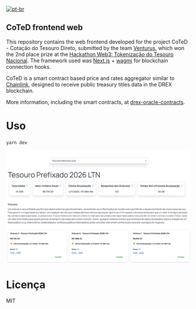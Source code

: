 [![pt-br](https://img.shields.io/badge/lang-pt--br-green.svg)](https://github.com/izcoser/drex-oracle-frontend/blob/main/README.pt-br.md)

## CoTeD frontend web


This repository contains the web frontend developed for the project CoTeD - Cotação do Tesouro Direto, submitted by the team [Venturus](https://github.com/venturusbr), which won the 2nd place prize at the [Hackathon Web3: Tokenização do Tesouro Nacional](https://web.archive.org/web/20231102034756/https://inova.serpro.gov.br/hackathon-web3-stn/).
The framework used was [Next.js](https://nextjs.org) + [wagmi](https://wagmi.sh) for blockchain connection hooks.

CoTeD is a smart contract based price and rates aggregator similar to [Chainlink](https://chain.link), designed to receive public treasury titles data in the DREX blockchain.

More information, including the smart contracts, at [drex-oracle-contracts](https://github.com/izcoser/coted-contracts).

# Uso

`yarn dev`

![Screenshot](images/image.png)

# Licença

MIT
